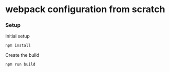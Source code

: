 # webpack configuration from scratch

### Setup
Initial setup
```sh
npm install
```

Create the build
```sh
npm run build
```